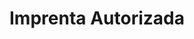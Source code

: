 ---
title: "Imprenta Autorizada"
url: /santa-cruz-de-la-sierra/imprenta-autorizada-calle-ballivian/
shop: Kopieren
---